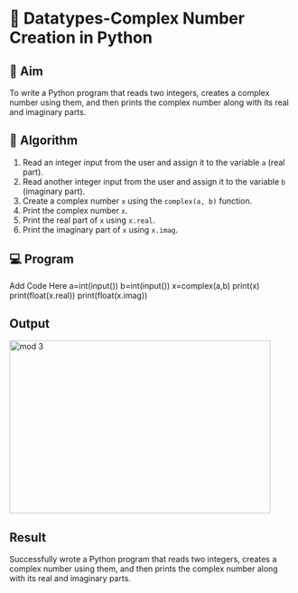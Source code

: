 # 🧮 Datatypes-Complex Number Creation in Python

## 🎯 Aim
To write a Python program that reads two integers, creates a complex number using them, and then prints the complex number along with its real and imaginary parts.

## 🧠 Algorithm
1. Read an integer input from the user and assign it to the variable `a` (real part).
2. Read another integer input from the user and assign it to the variable `b` (imaginary part).
3. Create a complex number `x` using the `complex(a, b)` function.
4. Print the complex number `x`.
5. Print the real part of `x` using `x.real`.
6. Print the imaginary part of `x` using `x.imag`.

## 💻 Program
Add Code Here
a=int(input())
b=int(input())
x=complex(a,b)
print(x)
print(float(x.real))
print(float(x.imag))
## Output
<img width="462" height="306" alt="mod 3" src="https://github.com/user-attachments/assets/c8ecdbb8-7e49-4d72-9d43-c370554036ad" />

## Result
Successfully wrote a Python program that reads two integers, creates a complex number using them, and then prints the complex number along with its real and imaginary parts.


